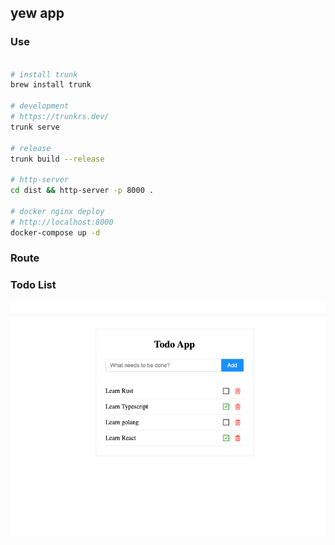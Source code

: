 ## yew app


### Use

```bash

# install trunk
brew install trunk

# development
# https://trunkrs.dev/
trunk serve

# release
trunk build --release

# http-server
cd dist && http-server -p 8000 .

# docker nginx deploy
# http://localhost:8000
docker-compose up -d
```



### Route



### Todo List

![todo list](./todo_list.png)
